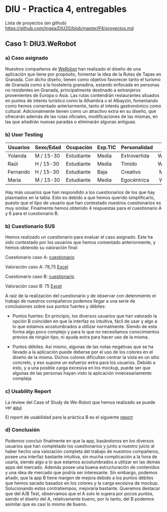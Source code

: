 # DIU - Practica 4, entregables

Lista de proyectos (en github) https://github.com/mgea/DIU20/blob/master/P4/proyectos.md


## Caso 1: DIU3.WeRobot
### a) Caso asignado

   Nuestros compañeros de [WeRobot](https://github.com/Pravila00/DIU21/) han realizado el diseño de una aplicación que tiene por propósito, fomentar la idea de la Rutas de Tapas en Granada. Con dicho diseño, tienen como objetivo favorecer tanto el turismo de Granada como a la hostelería granadina, estando enfocada en personas no residentes en Granada, principalmente destinado a extranjeros provenientes de Europa o Asia.
   Las rutas contendrán restaurantes situados en puntos de interés turístico como la Alhambra o el Albayzín, fomentando como hemos comentado anteriormente, tanto el interés gastronómico como cultural. Adicionalmente tienen como un atractivo extra en su diseño, que ofrecerán además de las rutas oficiales, modificaciones de las mismas, en las que añadirán nuevas paradas o eliminarán algunas antiguas.

### b) User Testing

| Usuarios | Sexo/Edad     | Ocupación   |  Exp.TIC    | Personalidad | Plataforma | TestA/B
| ------------- | -------- | ----------- | ----------- | -----------  | ---------- | ----
| Yolanda       | M / 15-30   | Estudiante  | Media       | Extrovertida | Web/Mac       | A
| Raúl          | H / 15-30   | Estudiante  | Media       | Timido       | Web/Windows        | A 
| Fernando      | H / 15-30   | Estudiante  | Baja        | Creativo     | Móvil/Android      | B 
| María         | M / 15-30   | Estudiante  | Media       | Egocéntrica  | Web/windows        | B 

Hay más usuarios que han respondido a los cuestionarios de los que hay plasmados en la tabla. Esto es debido a que hemos querido simplificarlo, puesto que el tipo de usuario que han contestado nuestros cuestionarios es muy similar. Finalmente hemos obtenido 4 respuestas para el cuestionario A y 6 para el cuestionario B.

### b) Cuestionario SUS

Hemos realizado un cuestionario para evaluar el caso asignado. Este ha sido contestado por los usuarios que hemos comentado anteriormente, y hemos obtenido su valoración final:

Cuestionario caso A: [cuestionario](https://docs.google.com/forms/d/1IZLwd2tNeFY0n7D8FpE8zv1vzsh7i-omB2nf7XRZe3M/edit#responses)

Valoración caso A: 78,75 [Excel](https://github.com/raulrguez09/DIU21/blob/master/P4/CasoA_Respuestas.xlsx)

Cuestionario caso B: [cuestionario](https://docs.google.com/forms/d/1lgUvT59JBG5VwTyruJnsc1PHA-6U85o6CUAaf-5DWSU/edit#responses)

Valoración caso B: 75 [Excel](https://github.com/raulrguez09/DIU21/blob/master/P4/Caso_B_Respuestas.xlsx)

A raíz de la realización del cuestionario y de observar con detenmiento el trabajo de nuestros compañeros podemos llegar a una serie de conclusiones sobre sus puntos fuertes y débiles:

- Puntos fuertes: En principio, los diversos usuarios que han valorado la opción B coinciden en que la interfaz es intuitiva, fácil de usar y algo a lo que estamos acostumbrados a utilizar normalmente. Siendo de esta forma algo poco complejo y para lo que no necesitamos conocimientos previos de ningún tipo, ni ayuda extra para hacer uso de la misma. 

- Puntos débiles: Así mismo, algunas de las notas negativas que se ha llevado a la aplicación puede deberse por el uso de los colores en el diseño de la misma. Dichos colores dificultan centrar la vista en un sitio concreto, y eso supone un esfuerzo extra para los usuarios. Debido a esto, y a una posible carga excesiva en los mockup, puede ser que algunas de las personas hayan visto la aplicación innecesariamente compleja. 


### c) Usability Report

La review del Case of Study de We-Robot que hemos realizado se puede ver [aqui](https://github.com/raulrguez09/DIU21/blob/master/P4/UXCaseStudy-We-Robot.xls)

El report de usabilidad para la práctica B es el siguiente [report](https://github.com/raulrguez09/DIU21/blob/master/P4/informe_usabilidad.pdf)

### d) Conclusión

Podemos concluir finalmente en que la app, basándonos en los diversos usuarios que han completado los cuestionarios y junto a nuestro juicio al haber hecho una valoración completa del trabajo de nuestros compañeros, posee una interfaz bastante intuitiva, sin mucha complicación a la hora de usarla, siendo algo a lo que estamos acostumbrados a utilizar en las demás apps del mercado. Además posee una buena estructuración de contenidos y una idea de mercado que podría ser interesante. Sin embargo, podemos añadir, que la app B tiene margen de mejora debido a los puntos débiles que hemos sacado basados en los colores y la carga excesiva de mockup. Solucionando estos contratiempos, mejoraría bastante.
	Queremos destacar que del A/B Test, observamos que el A solo le supera por pocos puntos, siendo el diseño del A, relativamente bueno, por lo tanto, del B podemos asimilar que es casi lo mismo de bueno.

